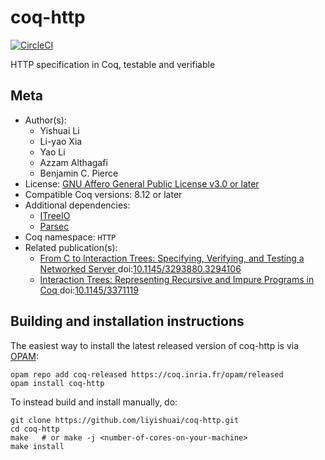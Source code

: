 # coq-http

[![CircleCI][circleci-shield]][circleci-link]

[circleci-shield]: https://circleci.com/gh/liyishuai/coq-http.svg?style=svg
[circleci-link]:   https://circleci.com/gh/liyishuai/coq-http




HTTP specification in Coq, testable and verifiable

## Meta

- Author(s):
  - Yishuai Li
  - Li-yao Xia
  - Yao Li
  - Azzam Althagafi
  - Benjamin C. Pierce
- License: [GNU Affero General Public License v3.0 or later](LICENSE)
- Compatible Coq versions: 8.12 or later
- Additional dependencies:
  - [ITreeIO](https://github.com/Lysxia/coq-itree-io)
  - [Parsec](https://github.com/liyishuai/coq-parsec)
- Coq namespace: `HTTP`
- Related publication(s):
  - [From C to Interaction Trees:
    Specifying, Verifying, and Testing a Networked Server
](https://doi.org/10.1145/3293880.3294106) doi:[10.1145/3293880.3294106](https://doi.org/10.1145/3293880.3294106)
  - [Interaction Trees: Representing Recursive and Impure Programs in Coq
](https://doi.org/10.1145/3371119) doi:[10.1145/3371119](https://doi.org/10.1145/3371119)

## Building and installation instructions

The easiest way to install the latest released version of coq-http
is via [OPAM](https://opam.ocaml.org/doc/Install.html):

```shell
opam repo add coq-released https://coq.inria.fr/opam/released
opam install coq-http
```

To instead build and install manually, do:

``` shell
git clone https://github.com/liyishuai/coq-http.git
cd coq-http
make   # or make -j <number-of-cores-on-your-machine> 
make install
```



